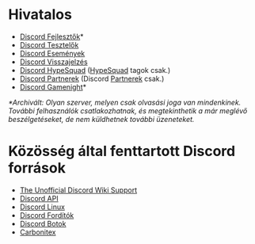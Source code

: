 <!-- TITLE: [HU] Discord források -->
<!-- SUBTITLE: Hasznos Discord szerverek -->

# Hivatalos
* [Discord Fejlesztők](http://discord.gg/discord-developers)\*
* [Discord Tesztelők](http://discord.gg/discord-testers)
* [Discord Események](http://discord.gg/events)
* [Discord Visszajelzés](https://discord.gg/discord-feedback)
* [Discord HypeSquad](https://discordapp.com/hypesquad) ([HypeSquad](/hypesquad) tagok csak.)
* [Discord Partnerek](https://discordapp.com/partners) (Discord [Partnerek](/partner) csak.)
* [Discord Gamenight](https://discord.gg/gamenight)\*

*\*Archivált: Olyan szerver, melyen csak olvasási joga van mindenkinek. További felhasználók csatlakozhatnak, és megtekinthetik a már meglévő beszélgetéseket, de nem küldhetnek további üzeneteket.*
# Közösség által fenttartott Discord források
* [The Unofficial Discord Wiki Support](https://discordapp.com/invite/ZRJ9Ghh)
* [Discord API](http://discord.gg/discord-api)
* [Discord Linux](https://discord.gg/discord-linux)
* [Discord Fordítók](https://discordapp.com/invite/mmfyqEQ)
* [Discord Botok](https://discordapp.com/invite/0cDvIgU2voWn4BaD)
* [Carbonitex](https://carbonitex.net)